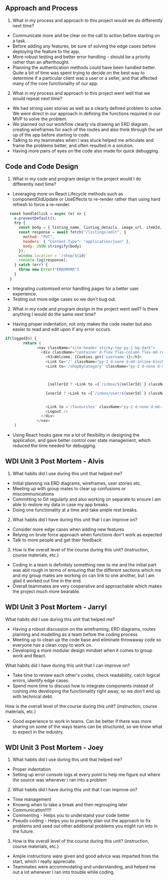 ## Approach and Process

1. What in my process and approach to this project would we do differently next time?

  * Communicate more and be clear on the call to action before starting on a task.
  * Before adding any features, be sure of solving the edge cases before deploying the feature to the app.
  * More robust testing and better error handling - should be a priority rather than an afterthought.
  * Planning the authentication methods could have been handled better. Quite a bit of time was spent trying to decide on
    the best way to determine if a particular client was a user or a seller, and that affected many of the core 
    functionality of our app.

2. What in my process and approach to this project went well that we would repeat next time?

  * We had strong user stories as well as a clearly defined problem to solve. We were direct in our approach in defining the functions required in our MVP to solve the problem.
  * We planned out our workflow clearly via drawing an ERD diagram , creating wireframes for each of the routes and also think through the set up of the app before starting to code.
  * Talking to my teammates when I was stuck helped me articulate and frame the problems better, and often resulted in a solution. 
  * Having more pairs of eyes on the code also made for quick debugging.

## Code and Code Design

1. What in my code and program design in the project would I do differently next time?

  * Leveraging more on React Lifecycle methods such as componentDidUpdate or UseEffects to re-render rather than using hard refresh to force a re-render.
```javascript
  const handleClick = async (e) => {
    e.preventDefault();
    try {
      const body = { listing_name, listing_details, image_url, itemId, quantity, price }
      const response = await fetch("/listings/edit", {
        method: "PUT",
        headers: { "Content-Type": "application/json" },
        body: JSON.stringify(body)
      });
      window.location = `/shop/${id}`
      console.log(response);
    } catch (err) {
      throw new Error("ERRORRRR")
    }
  }
```

  * Integrating customised error handling pages for a better user experience.
  * Testing out more edge cases so we don't bug out.


2. What in my code and program design in the project went well? Is there anything I would do the same next time?

  * Having proper indentation, not only makes the code neater but also easier to read and edit upon if any error occurs.

```javascript
if(loggedIn) {
        return (
              <nav className="site-header sticky-top py-1 bg-dark">
                <div className="container d-flex flex-column flex-md-row justify-content-between text-light">
                  <h3>Welcome, {Cookies.get('username')}</h3>
                  <Link to='/' className="py-2 d-none d-md-inline-block text-light" id="link1">Home</Link>
                  <Link to='/shopByCategory' className="py-2 d-none d-md-inline-block text-light"  id="link2" >Shop By Category</Link>



                   {sellerId ? <Link to ={`/inbox/${sellerId}`} className="py-2 d-none d-md-inline-block text-light"  id="link3">Inbox</Link> : null }

                  {userId ? <Link to ={`/inbox/user/${userId}`} className="py-2 d-none d-md-inline-block text-light"  id="link3">Inbox</Link>: null}


                  <Link to ='/favourites' className="py-2 d-none d-md-inline-block text-light" id="link4">Your favourites</Link>
                  <Logout />
                </div>
              </nav>
    )
```

  * Using React hooks gave me a lot of flexibility in designing the application, and gave better control over state management, which reduced the time needed for debugging. 

## WDI Unit 3 Post Mortem - Alvis

1. What habits did I use during this unit that helped me?

  * Initial planning via ERD diagrams, wireframes, user stories etc.
  * Meeting up with group mates to clear up confusions or miscommunications
  * Committing to Git regularly and also working on separate to ensure I am able to restore my data in case my app breaks
  * Doing one functionality at a time and take ample rest breaks.


2. What habits did I have during this unit that I can improve on?

  * Consider more edge cases when adding new features
  * Relying on brute force approach when functions don't work as expected
  * Talk to more people and get their feedback

3. How is the overall level of the course during this unit? (instruction, course materials, etc.)

  * Coding in a team is definitely something new to me and the initial part was abit rough in terms of ensuring that the different sections which me and my group mates are working on can link to one another, but I am glad it worked out fine in the end.
  * Overall teammates are very cooperative and approachable which makes the project much more bearable.


## WDI Unit 3 Post Mortem - Jarryl


What habits did I use during this unit that helped me?

* Having a robust discussion on the wireframing, ERD diagrams, routes planning and modelling as a team before the coding process
* Meeting up to clean up the code base and eliminate throwaway code so everyone has a clean copy to work on.
* Developing a more modular design mindset when it comes to group work and React.

What habits did I have during this unit that I can improve on?

* Take time to review each other's codes, check readability, catch logical errors, identify edge cases.
* Spend more time to discuss how to integrate components instead of rushing into developing the functionality right away, so we don't end up with technical debt.

How is the overall level of the course during this unit? (instruction, course materials, etc.)

* Good experience to work in teams. Can be better if there was more sharing on some of the ways teams can be structured, so we know what to expect in the industry.

## WDI Unit 3 Post Mortem - Joey

1. What habits did I use during this unit that helped me?

  * Proper indentation
  * Setting up error console logs at every point to help me figure out where the source was whenever i ran into a problem
  
2. What habits did I have during this unit that I can improve on?

  * Time management
  * Knowng when to take a break and then regrouping later
  * Communication!!!!!
  * Commenting - Helps you to understand your code better
  * Pseudo coding - Helps you to properly plan out the approach to fix problems and seed out other additional problems you might run into in the future.
  
3. How is the overall level of the course during this unit? (instruction, course materials, etc.)

  * Ample instructions were given and good advice was imparted from the start, which I really appreciate.
  * Teammates were accommodating and understanding, and helped me out a lot whenever I ran into trouble while coding.
